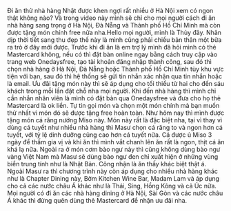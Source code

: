 Đi ăn thử nhà hàng Nhật được khen ngợi rất nhiều ở Hà Nội xem có ngon thật không nào? Và trong video này mình sẽ chỉ cho mọi người cách đi ăn nhà hàng sang trọng ở Hà Nội, Đà Nẵng và Thành phố Hồ Chí Minh mà còn được tặng món chính free nữa nha.Hello mọi người, mình là Thủy đây. Nhân dịp thời tiết sang thu đẹp thế này là mình cũng phải chiều bản thân một bữa ra trò ở đây mới được. Trước khi đi ăn là em trợ lý mình đã hỏi mình có thẻ Mastercard không, nếu có thì đặt bàn online ngay bằng cách truy cập vào trang web Onedaysfree, tạo tài khoản đăng nhập thành công, sau đó thì chọn nhà hàng ở Hà Nội, Đà Nẵng hoặc Thành phố Hồ Chí Minh tùy khu vực tiện với bạn, sau đó thì hệ thống sẽ gửi tin nhắn xác nhận qua tin nhắn hoặc là email. Ưu đãi tặng món này thì sẽ áp dụng cho tối thiểu từ hai cho đến sáu khách trong mỗi lần đặt chỗ nha mọi người. Khi đến nhà hàng thì mình chỉ cần nhắn nhân viên là mình có đặt bàn qua Onedaysfree và đưa cho họ thẻ Mastercard là ok liền. Tự tin gọi món và chọn một món chính mà bạn muốn thử nhất vì món đó sẽ được tặng free hoàn toàn. Như hôm nay thì mình được tặng món cá răng nướng Miso này. Món này rất là đặc biệt nha, tại vì thay vì dùng cá tuyết như nhiều nhà hàng thì Masư chọn cá răng to và ngon hơn cá tuyết, với tỷ lệ dinh dưỡng cũng cao hơn cá tuyết nữa. Cá được ủ Miso 3 ngày để thấm gia vị và khi ăn thì mình vắt chanh lên ăn rất là ngon, thịt cá ăn khá lạ nữa. Ngoài ra ở món cơm bào ngư này thì cũng không dùng bào ngư vàng Việt Nam mà Masư sẽ dùng bào ngư đen chỉ xuất hiện ở những vùng biển trung tính như là Nhật Bản. Công nhận là ăn thấy khác biệt thật á. Ngoài Masư ra thì chương trình này còn áp dụng cho nhiều nhà hàng khác như là Chapter Dining này, Bờm Kitchen Wine Bar, Madam Lam và áp dụng cho cả các nước châu Á khác như là Thái, Sing, Hồng Kông và cả Úc nữa. Mọi người có đi ăn các nhà hàng dining ở Hà Nội, Sài Gòn và các nước châu Á khác thì đừng quên dùng thẻ Mastercard để nhận ưu đãi nha.